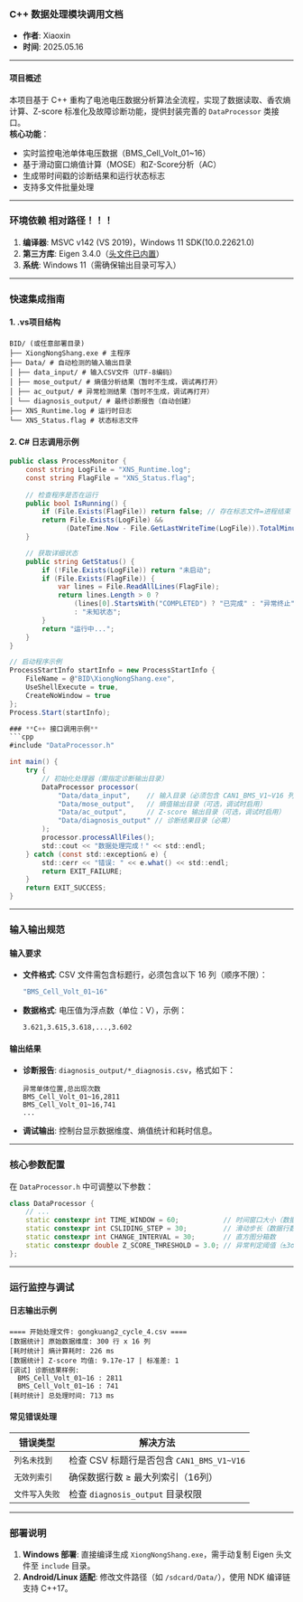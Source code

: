 ### **C++ 数据处理模块调用文档**
- **作者**: Xiaoxin  
- **时间**: 2025.05.16  

---

#### **项目概述**  
本项目基于 C++ 重构了电池电压数据分析算法全流程，实现了数据读取、香农熵计算、Z-score 标准化及故障诊断功能，提供封装完善的 `DataProcessor` 类接口。  
**核心功能**：  
- 实时监控电池单体电压数据（BMS_Cell_Volt_01~16）
- 基于滑动窗口熵值计算（MOSE）和Z-Score分析（AC）
- 生成带时间戳的诊断结果和运行状态标志
- 支持多文件批量处理

---

### **环境依赖**  相对路径！！！
1. **编译器**: MSVC v142 (VS 2019)，Windows 11 SDK(10.0.22621.0)  
2. **第三方库**: Eigen 3.4.0（[头文件已内置](include/eigen-3.4.0)）  
3. **系统**: Windows 11（需确保输出目录可写入）  

---

### **快速集成指南**  
#### **1. .vs项目结构**  
```  
BID/ (或任意部署目录)
├── XiongNongShang.exe # 主程序
├── Data/ # 自动检测的输入输出目录
│ ├── data_input/ # 输入CSV文件（UTF-8编码）
│ ├── mose_output/ # 熵值分析结果（暂时不生成，调试再打开）
│ ├── ac_output/ # 异常检测结果（暂时不生成，调试再打开）
│ └── diagnosis_output/ # 最终诊断报告（自动创建）
├── XNS_Runtime.log # 运行时日志
└── XNS_Status.flag # 状态标志文件 
```  

#### **2. C# 日志调用示例**  
```csharp
public class ProcessMonitor {
    const string LogFile = "XNS_Runtime.log";
    const string FlagFile = "XNS_Status.flag";
    
    // 检查程序是否在运行
    public bool IsRunning() {
        if (File.Exists(FlagFile)) return false; // 存在标志文件=进程结束
        return File.Exists(LogFile) && 
              (DateTime.Now - File.GetLastWriteTime(LogFile)).TotalMinutes < 5;
    }

    // 获取详细状态
    public string GetStatus() {
        if (!File.Exists(LogFile)) return "未启动";
        if (File.Exists(FlagFile)) {
            var lines = File.ReadAllLines(FlagFile);
            return lines.Length > 0 ? 
                (lines[0].StartsWith("COMPLETED") ? "已完成" : "异常终止") 
                : "未知状态";
        }
        return "运行中...";
    }
}

// 启动程序示例
ProcessStartInfo startInfo = new ProcessStartInfo {
    FileName = @"BID\XiongNongShang.exe",
    UseShellExecute = true,
    CreateNoWindow = true
};
Process.Start(startInfo);

### **C++ 接口调用示例**  
```cpp  
#include "DataProcessor.h"  

int main() {  
    try {  
        // 初始化处理器（需指定诊断输出目录）  
        DataProcessor processor(  
            "Data/data_input",    // 输入目录（必须包含 CAN1_BMS_V1~V16 列）  
            "Data/mose_output",   // 熵值输出目录（可选，调试时启用）  
            "Data/ac_output",     // Z-score 输出目录（可选，调试时启用）  
            "Data/diagnosis_output" // 诊断结果目录（必需）  
        );  
        processor.processAllFiles();  
        std::cout << "数据处理完成！" << std::endl;  
    } catch (const std::exception& e) {  
        std::cerr << "错误: " << e.what() << std::endl;  
        return EXIT_FAILURE;  
    }  
    return EXIT_SUCCESS;  
}  
```  

---

### **输入输出规范**  
#### **输入要求**  
- **文件格式**: CSV 文件需包含标题行，必须包含以下 16 列（顺序不限）：  
  ```cpp  
  "BMS_Cell_Volt_01~16"  
  ```  
- **数据格式**: 电压值为浮点数（单位：V），示例：  
  ```csv  
  3.621,3.615,3.618,...,3.602  
  ```  

#### **输出结果**  
- **诊断报告**: `diagnosis_output/*_diagnosis.csv`，格式如下：  
  ```csv  
  异常单体位置,总出现次数  
  BMS_Cell_Volt_01~16,2811  
  BMS_Cell_Volt_01~16,741  
  ...  
  ```  
- **调试输出**: 控制台显示数据维度、熵值统计和耗时信息。  

---

### **核心参数配置**  
在 `DataProcessor.h` 中可调整以下参数：  
```cpp  
class DataProcessor {  
    // ...  
    static constexpr int TIME_WINDOW = 60;           // 时间窗口大小（数据行数，默认60秒）  
    static constexpr int CSLIDING_STEP = 30;         // 滑动步长（数据行数，默认30秒）  
    static constexpr int CHANGE_INTERVAL = 30;       // 直方图分箱数  
    static constexpr double Z_SCORE_THRESHOLD = 3.0; // 异常判定阈值（±3σ）  
};  
```  

---

### **运行监控与调试**  
#### **日志输出示例**  
```log  
==== 开始处理文件: gongkuang2_cycle_4.csv ====  
[数据统计] 原始数据维度: 300 行 x 16 列  
[耗时统计] 熵计算耗时: 226 ms  
[数据统计] Z-score 均值: 9.17e-17 | 标准差: 1  
[调试] 诊断结果样例:  
  BMS_Cell_Volt_01~16 : 2811  
  BMS_Cell_Volt_01~16 : 741  
[耗时统计] 总处理时间: 713 ms  
```  

#### **常见错误处理**  
| 错误类型                  | 解决方法                                 |  
|--------------------------|----------------------------------------|  
| `列名未找到`             | 检查 CSV 标题行是否包含 `CAN1_BMS_V1~V16` |  
| `无效列索引`             | 确保数据行数 ≥ 最大列索引（16列）        |  
| `文件写入失败`           | 检查 `diagnosis_output` 目录权限         |  

---

### **部署说明**  
1. **Windows 部署**: 直接编译生成 `XiongNongShang.exe`，需手动复制 Eigen 头文件至 `include` 目录。  
2. **Android/Linux 适配**: 修改文件路径（如 `/sdcard/Data/`），使用 NDK 编译链支持 C++17。  
